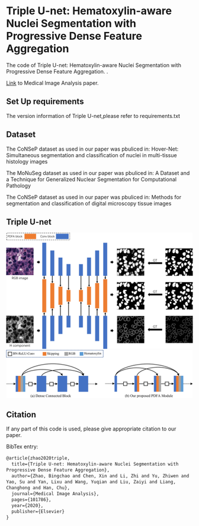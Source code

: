 # Triple U-net: Hematoxylin-aware Nuclei Segmentation with Progressive Dense Feature Aggregation


The code of Triple U-net: Hematoxylin-aware Nuclei Segmentation with Progressive Dense Feature Aggregation.
. <br />


[Link](https://www.sciencedirect.com/science/article/abs/pii/S136184152030150X) to Medical Image Analysis paper. 

## Set Up requirements
The version information of Triple U-net,please refer to requirements.txt

## Dataset

The CoNSeP dataset as used in our paper was pbuliced in: Hover-Net: Simultaneous segmentation and classification of nuclei in multi-tissue histology images

The MoNuSeg dataset as used in our paper was pbuliced in: A Dataset and a Technique for Generalized Nuclear Segmentation for Computational Pathology

The CoNSeP dataset as used in our paper was pbuliced in:  Methods for segmentation and classification of digital microscopy tissue images


##  Triple U-net
<div align="center">
    <img src="image/framework.png", width="1000">
    <img src="image/PDFA.PNG", width="1000">
</div>

## Citation

If any part of this code is used, please give appropriate citation to our paper. <br />

BibTex entry: <br />
```
@article{zhao2020triple,
  title={Triple U-net: Hematoxylin-aware Nuclei Segmentation with Progressive Dense Feature Aggregation},
  author={Zhao, Bingchao and Chen, Xin and Li, Zhi and Yu, Zhiwen and Yao, Su and Yan, Lixu and Wang, Yuqian and Liu, Zaiyi and Liang, Changhong and Han, Chu},
  journal={Medical Image Analysis},
  pages={101786},
  year={2020},
  publisher={Elsevier}
}
```


